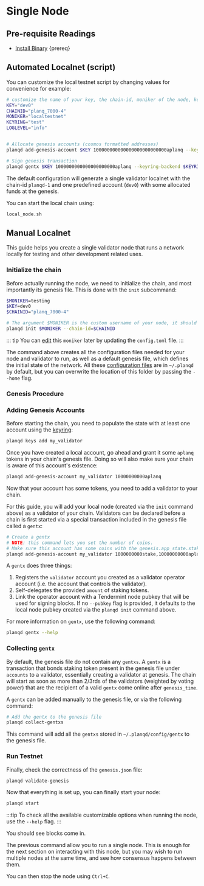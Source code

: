 <!--
order: 1
-->

# Single Node

## Pre-requisite Readings

- [Install Binary](./../../validators/quickstart/installation.md)  {prereq}

## Automated Localnet (script)

You can customize the local testnet script by changing values for convenience for example:

```bash
# customize the name of your key, the chain-id, moniker of the node, keyring backend, and log level
KEY="dev0"
CHAINID="planq_7000-4"
MONIKER="localtestnet"
KEYRING="test"
LOGLEVEL="info"


# Allocate genesis accounts (cosmos formatted addresses)
planqd add-genesis-account $KEY 100000000000000000000000000aplanq --keyring-backend $KEYRING

# Sign genesis transaction
planqd gentx $KEY 1000000000000000000000aplanq --keyring-backend $KEYRING --chain-id $CHAINID
```

The default configuration will generate a single validator localnet with the chain-id
`planqd-1` and one predefined account (`dev0`) with some allocated funds at the genesis.

You can start the local chain using:

```bash
local_node.sh
```

## Manual Localnet

This guide helps you create a single validator node that runs a network locally for testing and other development related uses.

### Initialize the chain

Before actually running the node, we need to initialize the chain, and most importantly its genesis file. This is done with the `init` subcommand:

```bash
$MONIKER=testing
$KEY=dev0
$CHAINID="planq_7000-4"

# The argument $MONIKER is the custom username of your node, it should be human-readable.
planqd init $MONIKER --chain-id=$CHAINID
```

::: tip
You can [edit](./../../validators/quickstart/binary.md#configuring-the-node) this `moniker` later by updating the `config.toml` file.
:::

The command above creates all the configuration files needed for your node and validator to run, as well as a default genesis file, which defines the initial state of the network. All these [configuration files](./../../validators/quickstart/binary.md#configuring-the-node) are in `~/.planqd` by default, but you can overwrite the location of this folder by passing the `--home` flag.

### Genesis Procedure

### Adding Genesis Accounts

Before starting the chain, you need to populate the state with at least one account using the [keyring](./../../users/keys/keyring.md#add-keys):

```bash
planqd keys add my_validator
```

Once you have created a local account, go ahead and grant it some `aplanq` tokens in your chain's genesis file. Doing so will also make sure your chain is aware of this account's existence:

```bash
planqd add-genesis-account my_validator 10000000000aplanq
```

Now that your account has some tokens, you need to add a validator to your chain.

 For this guide, you will add your local node (created via the `init` command above) as a validator of your chain. Validators can be declared before a chain is first started via a special transaction included in the genesis file called a `gentx`:

```bash
# Create a gentx
# NOTE: this command lets you set the number of coins. 
# Make sure this account has some coins with the genesis.app_state.staking.params.bond_denom denom
planqd add-genesis-account my_validator 1000000000stake,10000000000aplanq
```

A `gentx` does three things:

1. Registers the `validator` account you created as a validator operator account (i.e. the account that controls the validator).
2. Self-delegates the provided `amount` of staking tokens.
3. Link the operator account with a Tendermint node pubkey that will be used for signing blocks. If no `--pubkey` flag is provided, it defaults to the local node pubkey created via the `planqd init` command above.

For more information on `gentx`, use the following command:

```bash
planqd gentx --help
```

### Collecting `gentx`

By default, the genesis file do not contain any `gentxs`. A `gentx` is a transaction that bonds
staking token present in the genesis file under `accounts` to a validator, essentially creating a
validator at genesis. The chain will start as soon as more than 2/3rds of the validators (weighted
by voting power) that are the recipient of a valid `gentx` come online after `genesis_time`.

A `gentx` can be added manually to the genesis file, or via the following command:

```bash
# Add the gentx to the genesis file
planqd collect-gentxs
```

This command will add all the `gentxs` stored in `~/.planqd/config/gentx` to the genesis file.

### Run Testnet

Finally, check the correctness of the `genesis.json` file:

```bash
planqd validate-genesis
```

Now that everything is set up, you can finally start your node:

```bash
planqd start
```

:::tip
To check all the available customizable options when running the node, use the `--help` flag.
:::

You should see blocks come in.

The previous command allow you to run a single node. This is enough for the next section on interacting with this node, but you may wish to run multiple nodes at the same time, and see how consensus happens between them.

You can then stop the node using `Ctrl+C`.
